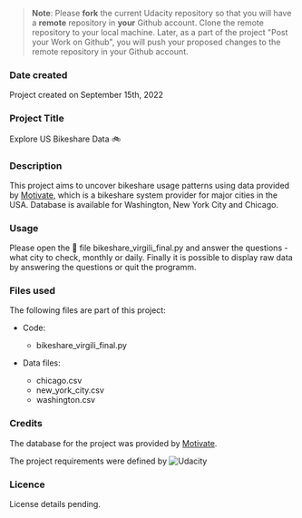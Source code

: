 >**Note**: Please **fork** the current Udacity repository so that you will have a **remote** repository in **your** Github account. Clone the remote repository to your local machine. Later, as a part of the project "Post your Work on Github", you will push your proposed changes to the remote repository in your Github account.

### Date created
Project created on September 15th, 2022

### Project Title
Explore US Bikeshare Data :bike:

### Description
This project aims to uncover bikeshare usage patterns using data provided by [Motivate](www.motivateco.com), which is a bikeshare system provider for major cities in the USA. Database is available for Washington, New York City and Chicago.


### Usage
Please open the :snake: file bikeshare_virgili_final.py and answer the questions - what city to check, monthly or daily.
Finally it is possible to display raw data by answering the questions or quit the programm.

### Files used
The following files are part of this project:

* Code:
  * bikeshare_virgili_final.py

* Data files:
  * chicago.csv
  * new_york_city.csv
  * washington.csv

### Credits
The database for the project was provided by [Motivate](www.motivateco.com).

The project requirements were defined by ![Udacity](https://seeklogo.com/images/U/udacity-logo-6B6DDD1421-seeklogo.com.png)

### Licence
License details pending. 
